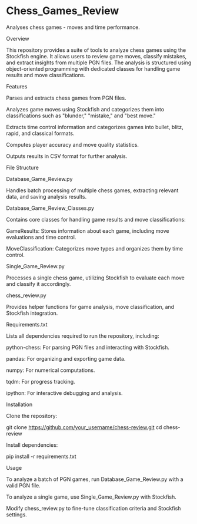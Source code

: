 # Chess_Games_Review
Analyses chess games - moves and time performance.


Overview

This repository provides a suite of tools to analyze chess games using the Stockfish engine. It allows users to review game moves, classify mistakes, and extract insights from multiple PGN files. The analysis is structured using object-oriented programming with dedicated classes for handling game results and move classifications.

Features

Parses and extracts chess games from PGN files.

Analyzes game moves using Stockfish and categorizes them into classifications such as "blunder," "mistake," and "best move."

Extracts time control information and categorizes games into bullet, blitz, rapid, and classical formats.

Computes player accuracy and move quality statistics.

Outputs results in CSV format for further analysis.

File Structure

Database_Game_Review.py

Handles batch processing of multiple chess games, extracting relevant data, and saving analysis results.

Database_Game_Review_Classes.py

Contains core classes for handling game results and move classifications:

GameResults: Stores information about each game, including move evaluations and time control.

MoveClassification: Categorizes move types and organizes them by time control.

Single_Game_Review.py

Processes a single chess game, utilizing Stockfish to evaluate each move and classify it accordingly.

chess_review.py

Provides helper functions for game analysis, move classification, and Stockfish integration.

Requirements.txt

Lists all dependencies required to run the repository, including:

python-chess: For parsing PGN files and interacting with Stockfish.

pandas: For organizing and exporting game data.

numpy: For numerical computations.

tqdm: For progress tracking.

ipython: For interactive debugging and analysis.

Installation

Clone the repository:

git clone https://github.com/your_username/chess-review.git
cd chess-review

Install dependencies:

pip install -r requirements.txt

Usage

To analyze a batch of PGN games, run Database_Game_Review.py with a valid PGN file.

To analyze a single game, use Single_Game_Review.py with Stockfish.

Modify chess_review.py to fine-tune classification criteria and Stockfish settings.
